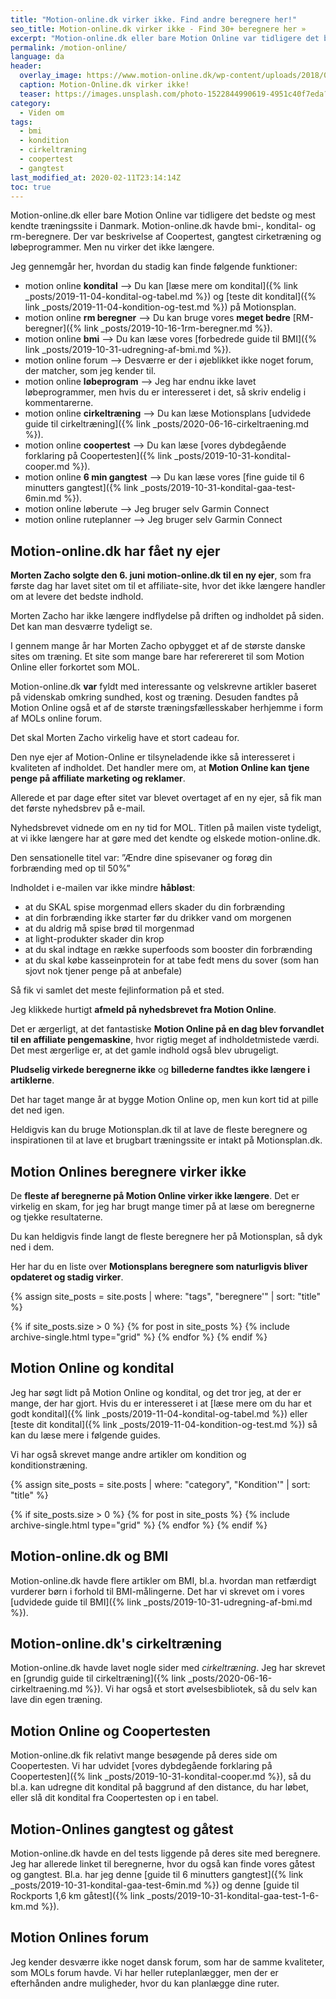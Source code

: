 ```yaml
---
title: "Motion-online.dk virker ikke. Find andre beregnere her!"
seo_title: Motion-online.dk virker ikke - Find 30+ beregnere her »
excerpt: "Motion-online.dk eller bare Motion Online var tidligere det bedste og mest kendte træningssite i Danmark. Du kan finde opdaterede beregnere her!"
permalink: /motion-online/
language: da
header:
  overlay_image: https://www.motion-online.dk/wp-content/uploads/2018/08/Advertorial-motion-online.dk-https_senge-testeren.dk_-https_kondition.dk_-1.jpg
  caption: Motion-Online.dk virker ikke!
  teaser: https://images.unsplash.com/photo-1522844990619-4951c40f7eda?ixlib=rb-1.2.1&ixid=eyJhcHBfaWQiOjEyMDd9&auto=format&fit=crop&w=400&q=80https://www.motion-online.dk/wp-content/uploads/2018/08/Advertorial-motion-online.dk-https_senge-testeren.dk_-https_kondition.dk_-1.jpg
category:
  - Viden om
tags:
  - bmi
  - kondition
  - cirkeltræning
  - coopertest
  - gangtest
last_modified_at: 2020-02-11T23:14:14Z
toc: true
---
```


Motion-online.dk eller bare Motion Online var tidligere det bedste og mest kendte træningssite i Danmark. Motion-online.dk havde bmi-, kondital- og rm-beregnere. Der var beskrivelse af Coopertest, gangtest cirketræning og løbeprogrammer. Men nu virker det ikke længere.

Jeg gennemgår her, hvordan du stadig kan finde følgende funktioner:

- motion online **kondital** --> Du kan [læse mere om kondital]({% link _posts/2019-11-04-kondital-og-tabel.md %}) og [teste dit kondital]({% link _posts/2019-11-04-kondition-og-test.md %}) på Motionsplan.
- motion online **rm beregner** --> Du kan bruge vores **meget bedre** [RM-beregner]({% link _posts/2019-10-16-1rm-beregner.md %}).
- motion online **bmi** --> Du kan læse vores [forbedrede guide til BMI]({% link _posts/2019-10-31-udregning-af-bmi.md %}).
- motion online forum --> Desværre er der i øjeblikket ikke noget forum, der matcher, som jeg kender til.
- motion online **løbeprogram** --> Jeg har endnu ikke lavet løbeprogrammer, men hvis du er interesseret i det, så skriv endelig i kommentarerne.
- motion online **cirkeltræning** --> Du kan læse Motionsplans [udvidede guide til cirkeltræning]({% link _posts/2020-06-16-cirkeltraening.md %}).
- motion online **coopertest** --> Du kan læse [vores dybdegående forklaring på Coopertesten]({% link _posts/2019-10-31-kondital-cooper.md %}).
- motion online **6 min gangtest** --> Du kan læse vores [fine guide til 6 minutters gangtest]({% link _posts/2019-10-31-kondital-gaa-test-6min.md %}).
- motion online løberute --> Jeg bruger selv Garmin Connect
- motion online ruteplanner --> Jeg bruger selv Garmin Connect

## Motion-online.dk har fået ny ejer

**Morten Zacho solgte den 6. juni motion-online.dk til en ny ejer**, som fra første dag har lavet sitet om til et affiliate-site, hvor det ikke længere handler om at levere det bedste indhold.

Morten Zacho har ikke længere indflydelse på driften og indholdet på siden. Det kan man desværre tydeligt se.

I gennem mange år har Morten Zacho opbygget et af de største danske sites om træning. Et site som mange bare har referereret til som Motion Online eller forkortet som MOL.

Motion-online.dk **var** fyldt med interessante og velskrevne artikler baseret på videnskab omkring sundhed, kost og træning. Desuden fandtes på Motion Online også et af de største træningsfællesskaber herhjemme i form af MOLs online forum.

Det skal Morten Zacho virkelig have et stort cadeau for.

Den nye ejer af Motion-Online er tilsyneladende ikke så interesseret i kvaliteten af indholdet. Det handler mere om, at **Motion Online kan tjene penge på affiliate marketing og reklamer**.

Allerede et par dage efter sitet var blevet overtaget af en ny ejer, så fik man det første nyhedsbrev på e-mail.

Nyhedsbrevet vidnede om en ny tid for MOL. Titlen på mailen viste tydeligt, at vi ikke længere har at gøre med det kendte og elskede motion-online.dk.

Den sensationelle titel var: ”Ændre dine spisevaner og forøg din forbrænding med op til 50%”

Indholdet i e-mailen var ikke mindre **håbløst**:

- at du SKAL spise morgenmad ellers skader du din forbrænding
- at din forbrænding ikke starter før du drikker vand om morgenen
- at du aldrig må spise brød til morgenmad
- at light-produkter skader din krop
- at du skal indtage en række superfoods som booster din forbrænding
- at du skal købe kasseinprotein for at tabe fedt mens du sover (som han sjovt nok tjener penge på at anbefale)

Så fik vi samlet det meste fejlinformation på et sted.

Jeg klikkede hurtigt **afmeld på nyhedsbrevet fra Motion Online**.

Det er ærgerligt, at det fantastiske **Motion Online på en dag blev forvandlet til en affiliate pengemaskine**, hvor rigtig meget af indholdetmistede værdi. Det mest ærgerlige er, at det gamle indhold også blev ubrugeligt.

**Pludselig virkede beregnerne ikke** og **billederne fandtes ikke længere i artiklerne**.

Det har taget mange år at bygge Motion Online op, men kun kort tid at pille det ned igen.

Heldigvis kan du bruge Motionsplan.dk til at lave de fleste beregnere og inspirationen til at lave et brugbart træningssite er intakt på Motionsplan.dk.

## Motion Onlines beregnere virker ikke

De **fleste af beregnerne på Motion Online virker ikke længere**. Det er virkelig en skam, for jeg har brugt mange timer på at læse om beregnerne og tjekke resultaterne.

Du kan heldigvis finde langt de fleste beregnere her på Motionsplan, så dyk ned i dem.

Her har du en liste over **Motionsplans beregnere som naturligvis bliver opdateret og stadig virker**.

{% assign site_posts = site.posts | where: "tags", "beregnere'" | sort: "title" %}

<div class="feature__wrapper">

{% if site_posts.size > 0 %}
  {% for post in site_posts %}
    {% include archive-single.html type="grid" %}
  {% endfor %}
{% endif %}

</div>

## Motion Online og kondital

Jeg har søgt lidt på Motion Online og kondital, og det tror jeg, at der er mange, der har gjort. Hvis du er interesseret i at [læse mere om du har et godt kondital]({% link _posts/2019-11-04-kondital-og-tabel.md %}) eller [teste dit kondital]({% link _posts/2019-11-04-kondition-og-test.md %}) så kan du læse mere i følgende guides.

Vi har også skrevet mange andre artikler om kondition og konditionstræning.

{% assign site_posts = site.posts | where: "category", "Kondition'" | sort: "title" %}

<div class="feature__wrapper">

{% if site_posts.size > 0 %}
  {% for post in site_posts %}
    {% include archive-single.html type="grid" %}
  {% endfor %}
{% endif %}

</div>

## Motion-online.dk og BMI

Motion-online.dk havde flere artikler om BMI, bl.a. hvordan man retfærdigt vurderer børn i forhold til BMI-målingerne. Det har vi skrevet om i vores [udvidede guide til BMI]({% link _posts/2019-10-31-udregning-af-bmi.md %}).

## Motion-online.dk's cirkeltræning

Motion-online.dk havde lavet nogle sider med _cirkeltræning_. Jeg har skrevet en [grundig guide til cirkeltræning]({% link _posts/2020-06-16-cirkeltraening.md %}). Vi har også et stort øvelsesbibliotek, så du selv kan lave din egen træning.

## Motion Online og Coopertesten

Motion-online.dk fik relativt mange besøgende på deres side om Coopertesten. Vi har udvidet [vores dybdegående forklaring på Coopertesten]({% link _posts/2019-10-31-kondital-cooper.md %}), så du bl.a. kan udregne dit kondital på baggrund af den distance, du har løbet, eller slå dit kondital fra Coopertesten op i en tabel.

## Motion-Onlines gangtest og gåtest

Motion-online.dk havde en del tests liggende på deres site med beregnere. Jeg har allerede linket til beregnerne, hvor du også kan finde vores gåtest og gangtest. Bl.a. har jeg denne [guide til 6 minutters gangtest]({% link _posts/2019-10-31-kondital-gaa-test-6min.md %}) og denne [guide til Rockports 1,6 km gåtest]({% link _posts/2019-10-31-kondital-gaa-test-1-6-km.md %}).

## Motion Onlines forum

Jeg kender desværre ikke noget dansk forum, som har de samme kvaliteter, som MOLs forum havde. Vi har heller ruteplanlægger, men der er efterhånden andre muligheder, hvor du kan planlægge dine ruter.
